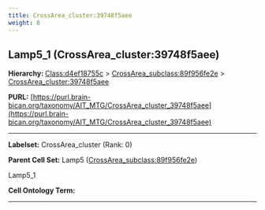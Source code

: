 ```yaml
---
title: CrossArea_cluster:39748f5aee
weight: 8
---
```

## Lamp5_1 (CrossArea_cluster:39748f5aee)
<b>Hierarchy: </b>
[Class:d4ef18755c](../Class_d4ef18755c) >
[CrossArea_subclass:89f956fe2e](../CrossArea_subclass_89f956fe2e) >
[CrossArea_cluster:39748f5aee](../CrossArea_cluster_39748f5aee)

**PURL:** [https://purl.brain-bican.org/taxonomy/AIT_MTG/CrossArea_cluster_39748f5aee](https://purl.brain-bican.org/taxonomy/AIT_MTG/CrossArea_cluster_39748f5aee)

---


**Labelset:** CrossArea_cluster (Rank: 0)

**Parent Cell Set:** Lamp5 ([CrossArea_subclass:89f956fe2e](../CrossArea_subclass_89f956fe2e))

Lamp5_1


**Cell Ontology Term:** 

[MARKER GENES.]: #


---

[TRANSFERRED ANNOTATIONS.]: #


[AUTHOR ANNOTATION FIELDS.]: #

